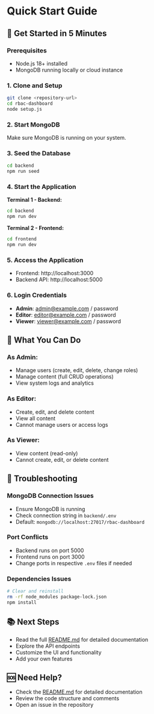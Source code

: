 # Quick Start Guide

## 🚀 Get Started in 5 Minutes

### Prerequisites
- Node.js 18+ installed
- MongoDB running locally or cloud instance

### 1. Clone and Setup
```bash
git clone <repository-url>
cd rbac-dashboard
node setup.js
```

### 2. Start MongoDB
Make sure MongoDB is running on your system.

### 3. Seed the Database
```bash
cd backend
npm run seed
```

### 4. Start the Application

**Terminal 1 - Backend:**
```bash
cd backend
npm run dev
```

**Terminal 2 - Frontend:**
```bash
cd frontend
npm run dev
```

### 5. Access the Application
- Frontend: http://localhost:3000
- Backend API: http://localhost:5000

### 6. Login Credentials
- **Admin**: admin@example.com / password
- **Editor**: editor@example.com / password
- **Viewer**: viewer@example.com / password

## 🎯 What You Can Do

### As Admin:
- Manage users (create, edit, delete, change roles)
- Manage content (full CRUD operations)
- View system logs and analytics

### As Editor:
- Create, edit, and delete content
- View all content
- Cannot manage users or access logs

### As Viewer:
- View content (read-only)
- Cannot create, edit, or delete content

## 🔧 Troubleshooting

### MongoDB Connection Issues
- Ensure MongoDB is running
- Check connection string in `backend/.env`
- Default: `mongodb://localhost:27017/rbac-dashboard`

### Port Conflicts
- Backend runs on port 5000
- Frontend runs on port 3000
- Change ports in respective `.env` files if needed

### Dependencies Issues
```bash
# Clear and reinstall
rm -rf node_modules package-lock.json
npm install
```

## 📚 Next Steps
- Read the full [README.md](README.md) for detailed documentation
- Explore the API endpoints
- Customize the UI and functionality
- Add your own features

## 🆘 Need Help?
- Check the [README.md](README.md) for detailed documentation
- Review the code structure and comments
- Open an issue in the repository

